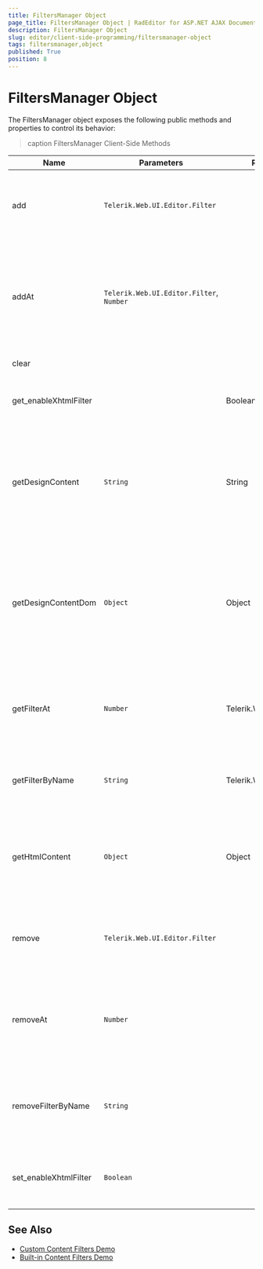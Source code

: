 ```yaml
---
title: FiltersManager Object
page_title: FiltersManager Object | RadEditor for ASP.NET AJAX Documentation
description: FiltersManager Object
slug: editor/client-side-programming/filtersmanager-object
tags: filtersmanager,object
published: True
position: 8
---
```


# FiltersManager Object

The FiltersManager object exposes the following public methods and properties to control its behavior:

>caption FiltersManager Client-Side Methods


| Name | Parameters | Return Type | Description |
| ------ | ------ | ------ | ------ |
|add|`Telerik.Web.UI.Editor.Filter`||Add a content filter to the filters collectionThe method takes the following arguments: **filter** - Instance of a Filter Object|
|addAt|`Telerik.Web.UI.Editor.Filter`, `Number`||Add a content filter to the filters collection at indexThe method takes the following arguments: **filter** - Instance of a Filter Object **index** - The index location where item should be inserted|
|clear|||Clears the content filters collection|
|get_enableXhtmlFilter||Boolean|Returns a boolean value which indicates whether the XHTML filter is enabled or disabled|
|getDesignContent|`String`|String|Fires when RadEditor's mode is changed to Design View Mode and executes all the String based content filtersThe method takes the following arguments: **contentAreaHtml** - The RadEditor|
|getDesignContentDom|`Object`|Object|Fires when RadEditor's mode is changed to Design View Mode after getDesignContent() - executes all the DOM based content filtersThe method takes the following arguments: **contentArea** - The content area DOM element|
|getFilterAt|`Number`|Telerik.Web.UI.Editor.Filter|Returns the content filter from the given IndexThe method takes the following arguments: **index** - The index location of the filter in the FiltersCollection|
|getFilterByName|`String`|Telerik.Web.UI.Editor.Filter|Returns the content filter by nameThe method takes the following arguments: **name** - Name of the filter|
|getHtmlContent|`Object`|Object|Fires when RadEditor's mode is changed to HTML View ModeThe method takes the following arguments: **contentAreaElement** - The content area DOM element|
|remove|`Telerik.Web.UI.Editor.Filter`||Remove content filter from the filters collectionThe method takes the following arguments: **filter** - Instance of a Filter Object|
|removeAt|`Number`||Removes a content filter from the filters collection by indexThe method takes the following arguments: **index** - The index location of the filter in the FiltersCollection|
|removeFilterByName|`String`||Remove content filter from the filters collectionThe method takes the following arguments: **name** - The name of the filter to be removed.|
|set_enableXhtmlFilter|`Boolean`||Sets the state of XHTML filterThe method takes the following arguments: **value** - Boolean value to enable|

## See Also

 * [Custom Content Filters Demo](https://demos.telerik.com/aspnet-ajax/editor/examples/contentfilters/defaultcs.aspx) 
 * [Built-in Content Filters Demo](https://demos.telerik.com/aspnet-ajax/editor/examples/builtincontentfilters/defaultcs.aspx)

